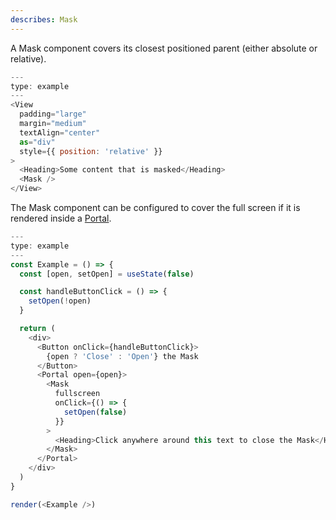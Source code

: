 ```yaml
---
describes: Mask
---
```


A Mask component covers its closest positioned parent (either absolute or relative).

```js
---
type: example
---
<View
  padding="large"
  margin="medium"
  textAlign="center"
  as="div"
  style={{ position: 'relative' }}
>
  <Heading>Some content that is masked</Heading>
  <Mask />
</View>
```

The Mask component can be configured to cover the full screen if it is rendered inside a [Portal](#Portal).

```js
---
type: example
---
const Example = () => {
  const [open, setOpen] = useState(false)

  const handleButtonClick = () => {
    setOpen(!open)
  }

  return (
    <div>
      <Button onClick={handleButtonClick}>
        {open ? 'Close' : 'Open'} the Mask
      </Button>
      <Portal open={open}>
        <Mask
          fullscreen
          onClick={() => {
            setOpen(false)
          }}
        >
          <Heading>Click anywhere around this text to close the Mask</Heading>
        </Mask>
      </Portal>
    </div>
  )
}

render(<Example />)
```

